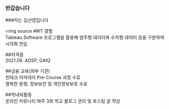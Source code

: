 ### 반갑습니다 <br>
###저는 김선영입니다 <br>

<img source 
##IT 경험  <br>
Tableau Software 프로그램을 활용해 범주형 데이터와 수치형 데이터 등을 구분하여 시각화 연습  <br>

##자격증  <br>
2021.09. ADSP, GAIQ  <br>

##금융 교육(외부 기관)  <br>
핀테크 아카데미 Pre-Course 과정 수료  <br>
행복한 동행, 정보보안 및 개인정보보호 수료  <br>
        
##학내외활동  <br>
온라인 커뮤니티 매주 3회 학교 블로그 관리 및 포스팅 글 작성  <br>


